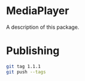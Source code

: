 # MediaPlayer

A description of this package.

# Publishing

```bash
git tag 1.1.1
git push --tags
```
